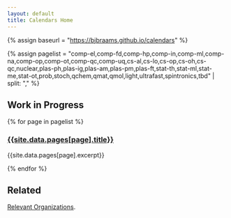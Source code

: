 ```yaml
---
layout: default
title: Calendars Home
---
```


{% assign baseurl = "https://bjbraams.github.io/calendars" %}

{% assign pagelist = "comp-el,comp-fd,comp-hp,comp-in,comp-ml,comp-na,comp-op,comp-ot,comp-qc,comp-uq,cs-al,cs-lo,cs-op,cs-oh,cs-qc,nuclear,plas-ph,plas-ig,plas-am,plas-pm,plas-ft,stat-th,stat-ml,stat-me,stat-ot,prob,stoch,qchem,qmat,qmol,light,ultrafast,spintronics,tbd" | split: "," %}

## Work in Progress

{% for page in pagelist %}

### [{{site.data.pages[page].title}}]({{baseurl}}/{{page}})

{{site.data.pages[page].excerpt}}

{% endfor %}

## Related

[Relevant Organizations]({{baseurl}}/orgs).
